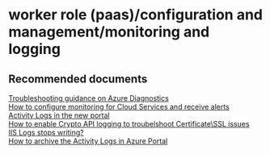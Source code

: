 <properties 
    pageTitle="worker role (paas)/configuration and management/monitoring and logging" 
    description="worker role (paas)/configuration and management/monitoring and logging" 
 	service="microsoft.classiccompute" 
 	resource="domainnames" 
 	authors="ChiragPavecha"
 	displayOrder="" 
 	selfHelpType="generic" 
	supportTopicIds="32553314" 
    resourceTags="" 
    productPesIds="13185" 
 	cloudEnvironments="public" 
 /> 
 
# worker role (paas)/configuration and management/monitoring and logging 

 ## **Recommended documents**  
[Troubleshooting guidance on Azure Diagnostics](https://docs.microsoft.com/azure/monitoring-and-diagnostics/azure-diagnostics-troubleshooting)<br> 
[How to configure monitoring for Cloud Services and receive alerts](https://azure.microsoft.com/documentation/articles/cloud-services-how-to-monitor/)<br> 
[Activity Logs in the new portal](https://docs.microsoft.com/azure/monitoring-and-diagnostics/monitoring-overview-activity-logs)<br> 
[How to enable Crypto API logging to troubelshoot Certificate\SSL issues](https://blogs.msdn.microsoft.com/benjaminperkins/2013/09/30/enable-capi2-event-logging-to-troubleshoot-pki-and-ssl-certificate-issues/)<br> 
[IIS Logs stops writing?](https://blogs.msdn.microsoft.com/cie/2013/12/21/iis-logs-stops-writing-in-cloud-service/)<br> 
[How to archive the Activity Logs in Azure Portal](https://docs.microsoft.com/azure/monitoring-and-diagnostics/monitoring-archive-activity-log#log-profile)

